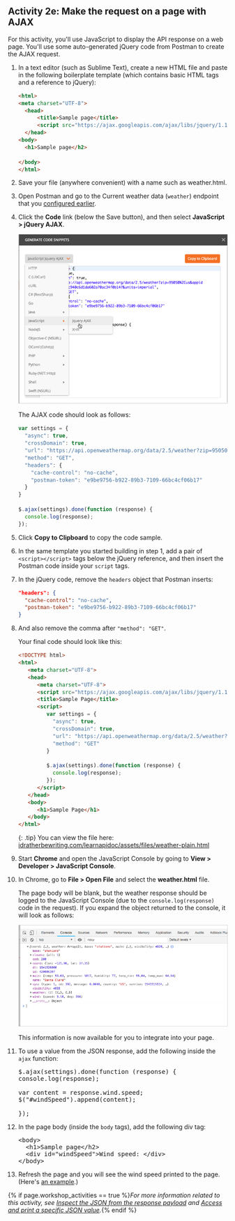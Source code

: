 ## <i class="fa fa-user-circle"></i> Activity 2e: Make the request on a page with AJAX

For this activity, you'll use JavaScript to display the API response on a web page. You'll use some auto-generated jQuery code from Postman to create the AJAX request.

1.  In a text editor (such as Sublime Text), create a new HTML file and paste in the following boilerplate template (which contains basic HTML tags and a reference to jQuery):

    ```html
    <html>
    <meta charset="UTF-8">
      <head>
          <title>Sample page</title>
          <script src="https://ajax.googleapis.com/ajax/libs/jquery/1.11.1/jquery.min.js"></script>
      </head>
    <body>
      <h1>Sample page</h2>

    </body>
    </html>
    ```

2.  Save your file (anywhere convenient) with a name such as weather.html.

2.  Open Postman and go to the Current weather data (`weather`) endpoint that you [configured earlier](docapis_postman.html).
3.  Click the **Code** link (below the Save button), and then select **JavaScript > jQuery AJAX**.

    <img src="images/postmanjqueryajax.png" class="medium" alt="JavaScript Ajax code snippet" />

    The AJAX code should look as follows:

    ```js
    var settings = {
      "async": true,
      "crossDomain": true,
      "url": "https://api.openweathermap.org/data/2.5/weather?zip=95050&appid=fd4698c940c6d1da602a70ac34f0b147&units=imperial",
      "method": "GET",
      "headers": {
        "cache-control": "no-cache",
        "postman-token": "e9be9756-b922-89b3-7109-66bc4cf06b17"
      }
    }

    $.ajax(settings).done(function (response) {
      console.log(response);
    });
    ```

5.  Click **Copy to Clipboard** to copy the code sample.  
6.  In the same template you started building in step 1, add a pair of `<script></script>` tags below the jQuery reference, and then insert the Postman code inside your `script` tags.
7.  In the jQuery code, remove the `headers` object that Postman inserts:

    ```json
    "headers": {
      "cache-control": "no-cache",
      "postman-token": "e9be9756-b922-89b3-7109-66bc4cf06b17"
    }
    ```

8.  And also remove the comma after `"method": "GET"`.

    Your final code should look like this:

    ```html
    <!DOCTYPE html>
    <html>
       <meta charset="UTF-8">
       <head>
          <meta charset="UTF-8">
          <script src="https://ajax.googleapis.com/ajax/libs/jquery/1.11.1/jquery.min.js"></script>
          <title>Sample Page</title>
          <script>
             var settings = {
               "async": true,
               "crossDomain": true,
               "url": "https://api.openweathermap.org/data/2.5/weather?zip=95050&appid=fd4698c940c6d1da602a70ac34f0b147&units=imperial",
               "method": "GET"
             }

             $.ajax(settings).done(function (response) {
               console.log(response);
             });
          </script>
       </head>
       <body>
          <h1>Sample Page</h1>
       </body>
    </html>
    ```

    {: .tip}
    You can view the file here: [idratherbewriting.com/learnapidoc/assets/files/weather-plain.html](https://idratherbewriting.com/learnapidoc/assets/files/weather-plain.html)

8.  Start **Chrome** and open the JavaScript Console by going to **View > Developer > JavaScript Console**.
9.  In Chrome, go to **File > Open File** and select the **weather.html** file.

    The page body will be blank, but the weather response should be logged to the JavaScript Console (due to the `console.log(response)` code in the request). If you expand the object returned to the console, it will look as follows:

    <a class="noCrossRef" href="https://idratherbewriting.com/learnapidoc/assets/files/weather-plain.html"><img src="images/jsonpayloadweather.png" alt="JSON payload from weather API logged to console" /></a>

    This information is now available for you to integrate into your page.

10. To use a value from the JSON response, add the following inside the `ajax` function:

    <pre>
    $.ajax(settings).done(function (response) {
    console.log(response);

    <span class="red">var content = response.wind.speed;
    $("#windSpeed").append(content);
    </span>
    });
    </pre>

11. In the page body (inside the `body` tags), add the following div tag:

    <pre>
    &lt;body&gt;
      &lt;h1&gt;Sample page&lt;/h2&gt;
      <span class="red">&lt;div id=&quot;windSpeed&quot;&gt;Wind speed: &lt;/div&gt;</span>
    &lt;/body&gt;
    </pre>

12.  Refresh the page and you will see the wind speed printed to the page. (Here's [an example](https://idratherbewriting.com/learnapidoc/assets/files/weather-windspeed.html).)

{% if page.workshop_activities == true %}*For more information related to this activity, see [Inspect the JSON from the response payload](docapis_json_console.html) and [Access and print a specific JSON value](docapis_access_json_values.html).*{% endif %}
